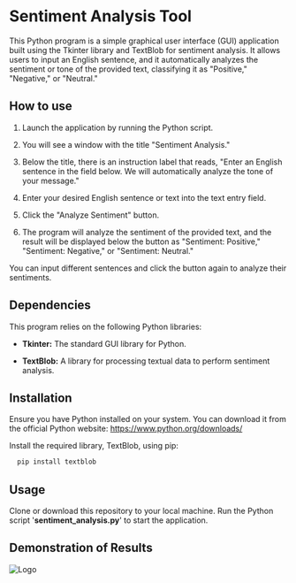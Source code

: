 
# Sentiment Analysis Tool


This Python program is a simple graphical user interface (GUI) application built using the Tkinter library and TextBlob for sentiment analysis. It allows users to input an English sentence, and it automatically analyzes the sentiment or tone of the provided text, classifying it as "Positive," "Negative," or "Neutral."



## How to use

1. Launch the application by running the Python script.

2. You will see a window with the title "Sentiment Analysis."

3. Below the title, there is an instruction label that reads, "Enter an English sentence in the field below. We will automatically analyze the tone of your message."

4. Enter your desired English sentence or text into the text entry field.

5. Click the "Analyze Sentiment" button.

6. The program will analyze the sentiment of the provided text, and the result will be displayed below the button as "Sentiment: Positive," "Sentiment: Negative," or "Sentiment: Neutral."

You can input different sentences and click the button again to analyze their sentiments.
## Dependencies

This program relies on the following Python libraries:

- **Tkinter:** The standard GUI library for Python.

- **TextBlob:** A library for processing textual data to perform sentiment analysis.
## Installation

Ensure you have Python installed on your system. You can download it from the official Python website: https://www.python.org/downloads/

Install the required library, TextBlob, using pip:
```bash
  pip install textblob
```
    
## Usage

Clone or download this repository to your local machine. Run the Python script '**sentiment_analysis.py**' to start the application.


## Demonstration of Results

![Logo](https://rodolfo.lorbieski.eti.br/img/portfolio/projetos/analise_sentimentos.gif)

